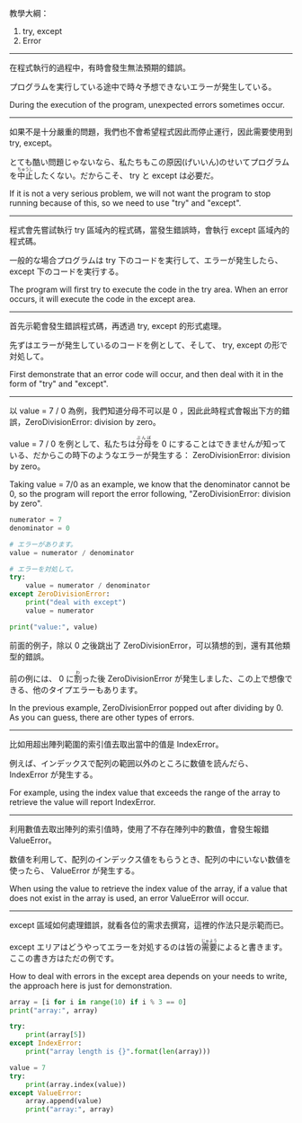 教學大綱：
1. try, except
2. Error

---

在程式執行的過程中，有時會發生無法預期的錯誤。

プログラムを実行している途中で時々予想できないエラーが発生している。

During the execution of the program, unexpected errors sometimes occur.

---

如果不是十分嚴重的問題，我們也不會希望程式因此而停止運行，因此需要使用到 try, except。

とても酷い問題じゃないなら、私たちもこの原因(げいいん)のせいてプログラムを<ruby>中止<rt>ちゅうし</rt></ruby>したくない。だからこそ、 try と except は必要だ。

If it is not a very serious problem, we will not want the program to stop running because of this, so we need to use "try" and "except".

---

程式會先嘗試執行 try 區域內的程式碼，當發生錯誤時，會執行 except 區域內的程式碼。

一般的な場合プログラムは try 下のコードを実行して、エラーが発生したら、except 下のコードを実行する。

The program will first try to execute the code in the try area. When an error occurs, it will execute the code in the except area.

---

首先示範會發生錯誤程式碼，再透過 try, except 的形式處理。

先ずはエラーが発生しているのコードを例として、そして、 try, except の形で対処して。 

First demonstrate that an error code will occur, and then deal with it in the form of "try" and "except".

---

以 value = 7 / 0 為例，我們知道分母不可以是 0 ，因此此時程式會報出下方的錯誤，ZeroDivisionError: division by zero。

value = 7 / 0 を例として、私たちは<ruby>分母<rt>ぶんぼ</rt></ruby>を 0 にすることはできませんが知っている、だからこの時下のようなエラーが発生する： ZeroDivisionError: division by zero。

Taking value = 7/0 as an example, we know that the denominator cannot be 0, so the program will report the error following, "ZeroDivisionError: division by zero".

```python
numerator = 7
denominator = 0

# エラーがあります。
value = numerator / denominator

# エラーを対処して。
try:
    value = numerator / denominator
except ZeroDivisionError:
    print("deal with except")
    value = numerator

print("value:", value)
```

前面的例子，除以 0 之後跳出了 ZeroDivisionError，可以猜想的到，還有其他類型的錯誤。

前の例には、 0 に<ruby>割<rt>わ</rt></ruby>った後 ZeroDivisionError が発生しました、この上で想像できる、他のタイプエラーもあります。

In the previous example, ZeroDivisionError popped out after dividing by 0. As you can guess, there are other types of errors.

---

比如用超出陣列範圍的索引值去取出當中的值是 IndexError。

例えば、インデックスで配列の範囲以外のところに数値を読んだら、 IndexError が発生する。

For example, using the index value that exceeds the range of the array to retrieve the value will report IndexError.

---

利用數值去取出陣列的索引值時，使用了不存在陣列中的數值，會發生報錯 ValueError。

数値を利用して、配列のインデックス値をもらうとき、配列の中にいない数値を使ったら、 ValueError が発生する。

When using the value to retrieve the index value of the array, if a value that does not exist in the array is used, an error ValueError will occur.

---

except 區域如何處理錯誤，就看各位的需求去撰寫，這裡的作法只是示範而已。

except エリアはどうやってエラーを対処するのは皆の<ruby>需要<rt>じゅよう</rt></ruby>によると書きます。ここの書き方はただの例です。

How to deal with errors in the except area depends on your needs to write, the approach here is just for demonstration.

```python
array = [i for i in range(10) if i % 3 == 0]
print("array:", array)

try:
    print(array[5])
except IndexError:
    print("array length is {}".format(len(array)))

value = 7
try:
    print(array.index(value))
except ValueError:
    array.append(value)
    print("array:", array)
```
